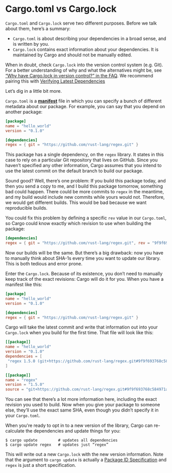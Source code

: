 # Cargo.toml vs Cargo.lock

`Cargo.toml` and `Cargo.lock` serve two different purposes. Before we talk
about them, here’s a summary:

* `Cargo.toml` is about describing your dependencies in a broad sense, and is
  written by you.
* `Cargo.lock` contains exact information about your dependencies. It is
  maintained by Cargo and should not be manually edited.

When in doubt, check `Cargo.lock` into the version control system (e.g. Git).
For a better understanding of why and what the alternatives might be, see
[“Why have Cargo.lock in version control?” in the FAQ](../faq.md#why-have-cargolock-in-version-control).
We recommend pairing this with
[Verifying Latest Dependencies](continuous-integration.md#verifying-latest-dependencies)

Let’s dig in a little bit more.

`Cargo.toml` is a [**manifest**][def-manifest] file in which you can specify a
bunch of different metadata about our package. For example, you can say that you
depend on another package:

```toml
[package]
name = "hello_world"
version = "0.1.0"

[dependencies]
regex = { git = "https://github.com/rust-lang/regex.git" }
```

This package has a single dependency, on the `regex` library. It states in
this case to rely on a particular Git repository that lives on
GitHub. Since you haven’t specified any other information, Cargo assumes that
you intend to use the latest commit on the default branch to build our package.

Sound good? Well, there’s one problem: If you build this package today, and
then you send a copy to me, and I build this package tomorrow, something bad
could happen. There could be more commits to `regex` in the meantime, and my
build would include new commits while yours would not. Therefore, we would
get different builds. This would be bad because we want reproducible builds.

You could fix this problem by defining a specific `rev` value in our `Cargo.toml`,
so Cargo could know exactly which revision to use when building the package:

```toml
[dependencies]
regex = { git = "https://github.com/rust-lang/regex.git", rev = "9f9f693" }
```

Now our builds will be the same. But there’s a big drawback: now you have to
manually think about SHA-1s every time you want to update our library. This is
both tedious and error prone.

Enter the `Cargo.lock`. Because of its existence, you don’t need to manually
keep track of the exact revisions: Cargo will do it for you. When you have a
manifest like this:

```toml
[package]
name = "hello_world"
version = "0.1.0"

[dependencies]
regex = { git = "https://github.com/rust-lang/regex.git" }
```

Cargo will take the latest commit and write that information out into your
`Cargo.lock` when you build for the first time. That file will look like this:

```toml
[[package]]
name = "hello_world"
version = "0.1.0"
dependencies = [
 "regex 1.5.0 (git+https://github.com/rust-lang/regex.git#9f9f693768c584971a4d53bc3c586c33ed3a6831)",
]

[[package]]
name = "regex"
version = "1.5.0"
source = "git+https://github.com/rust-lang/regex.git#9f9f693768c584971a4d53bc3c586c33ed3a6831"
```

You can see that there’s a lot more information here, including the exact
revision you used to build. Now when you give your package to someone else,
they’ll use the exact same SHA, even though you didn’t specify it in your
`Cargo.toml`.

When you're ready to opt in to a new version of the library, Cargo can
re-calculate the dependencies and update things for you:

```console
$ cargo update         # updates all dependencies
$ cargo update regex   # updates just “regex”
```

This will write out a new `Cargo.lock` with the new version information. Note
that the argument to `cargo update` is actually a
[Package ID Specification](../reference/pkgid-spec.md) and `regex` is just a
short specification.

[def-manifest]:  ../appendix/glossary.md#manifest  '"manifest" (glossary entry)'
[def-package]:   ../appendix/glossary.md#package   '"package" (glossary entry)'
